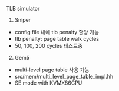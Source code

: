 TLB simulator

1. Sniper
- config file 내에 tlb penalty 할당 가능
- tlb penalty: page table walk cycles
- 50, 100, 200 cycles 테스트중

2. Gem5
- multi-level page table 사용 가능
- src/mem/multi_level_page_table_impl.hh 
- SE mode with KVMX86CPU 

